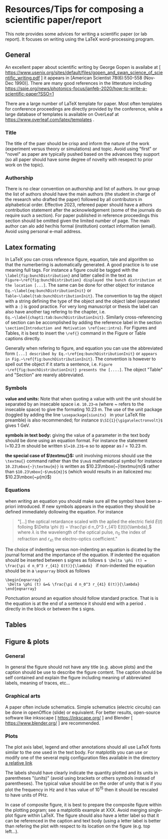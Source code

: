 # Resources/Tips for composing a scientific paper/report

This note provides some advices for writing a scientific paper (or lab report). It focuses on writing using the LaTeX word-processing program. 


## General
An excellent paper about scientific writing by George Gopen is availabe at [ https://www.usenix.org/sites/default/files/gopen_and_swan_science_of_scientific_writing.pdf ] it appears in [American Scientist 78(6):550-558 (Nov-Dec 1990)]. There are many good references in the litterature including https://spie.org/news/photonics-focus/janfeb-2020/how-to-write-a-scientific-paper?SSO=1

There are a large number of LaTeX template for paper. Most often templates for conference proceedings are directly provided by the conference, while a large database of templates is available on OverLeaf at https://www.overleaf.com/latex/templates .

### Title
The title of the paer should be crisp and inform the nature of the work (experiment versus theory or simulations) and topic. Avoid using "first" or "novel" as paper are typically pushed based on the advances they support (so all paper should have some degree of novelty with resepect to prior work on the topic). 

### Authorship
There is no clear convention on authorship and list of authors. In our group the list of authors should have the main authors (the student in charge of the research who drafted the paper) followed by all contributors in alphabetical order. Effective 2023, refereed paper should have a athors contribution statement after the acknowledgement (some of the journals do require such a section). For paper published in reference proceedings this section should be omitted given the limited number of page. The main author can alo add her/his formal (institution) contact information (email). Avoid using personal e-mail address. 

## Latex formating

In LaTeX you can cross reference figure, equation, tale and algorithm so that the numerbering is automatically generated. A good practice is to use meaning full tags. For instance a figure could be tagged with the ```\label{fig:bunchDistribution}``` and latter called in the text as ```Figure~\ref{fig:bunchDistribution} displayed the bunch distribution at the location [...]```. The same can be done for other object for instance ```Eq.~\label{eq:bunchDistributionInit}``` or ```Table~\label{tab:bunchDistributionInit}```. The convention to tag the object with a string defining the type of the object and the object label (separated with a ```:```) is good practice. For very long manuscript or thesis the label can also have another tag refering to the chapter, i.e.  ```Eq.~\label{chapt1:tab:bunchDistributionInit}```. Similarly cross-referencing of section can be accomplished by adding the reference label in the section ```\section{Introduction and Motivation \ref{sec:intro}```. For Figures and Tables, it is best to insert the ```\ref{}``` command in the Figure or Table captions directly. 

Generally when refering to figure, and equation you can use the abbreviated form ```[...] described by Eq.~\ref{eq:bunchDistributionInit}``` or ```appears in Fig.~\ref{fig:bunchDistributionInit}```. The convention is however to spell out the object if it starts a sentence, i.e. ```Figure ~\ref{fig:bunchDistributionInit} presents the [....]```. The object "Table" and "Section" are rearely abbreviated. 


### Symbols
**value and units:** Note that when quoting a value with unit the unit should be separated by an insecable space i.e. ```10.23~m``` (where ~ refers to the insecable space) to give the formating $10.23\mbox{~m}$. The use of the unit package (toggled by adding the line ```\usepackage{siunitx}
``` in your LaTeX file preamble) is also recommended; for instance ```$\SI{1}{\giga\electronvolt}$``` gives $1\mbox{~GeV}$.

**symbols in text body:** giving the value of a parameter in the text body should be done using an equation format. For instance the statement l=10.23 m should be written  ```$l=10.23$~m``` so to appear as $l=10.23\mbox{~m}$. 

**the special case of $\textmu{}$:** unit involving microns should use the ```\textmu{}``` command rather than the ```$\mu$``` mathematical symbol for instance ```10.23\mbox{~}\textmu{m}}``` is written as $10.23\mbox{~}\textmu{m}$ rather than ```$10.23\mbox{~$\mu${m}}$``` (which would results in an italicezed mu: $10.23\mbox{~$\mu${m}$)

### Equations
when writing an equation you should make sure all the symbol have been a-priori introduced. If new symbols appears in the equation they should be defined immediately dollowing the equation. For instance

>"[...] the optical retardance scaled with the aplied the electric field $E(t)$ folloing
$\Delta \phi (t) = \frac{\pi d n_0^3 r_{41} E(t)}{\lambda},$
where $\lambda$ is the wavelength of the optical pulse, $n_0$ the index of refraction and $r_{41}$ the electro-optics coefficient." 

The choice of indenting versus non-indenting an equation is dicated by the journal format and the importance of the equation. If indented the equation should be inserted between ```$``` signes as follows ```$ \Delta \phi (t) = \frac{\pi d n_0^3 r_{41} E(t)}{\lambda} ``` if non-indented the equation should be in a ```\eqnarray``` block as follows
```
\begin{eqnarray}
 \Delta \phi (t) &=& \frac{\pi d n_0^3 r_{41} E(t)}{\lambda}
\end{eqnarray}
```
Ponctuation around an equation should follow standard practice. That is is the equation is at the end of a sentence it should end with a period ```.``` directly in the block or between the ```$``` signs. 

## Tables

## Figure & plots
### General
In general the figure should not have any title (e.g. above plots) and the caption should be use to describe the figure content. The caption should be self contained and explain the figure including meaning of abbreviated labels, meaning of traces, etc...

### Graphical arts
A paper often include schematics. Simple schematics (electric circuits) can be done in openOffice (slide) or equivalent. For better results, open-source software like inksscape [ https://inkscape.org/ ]  and Blender [ https://www.blender.org/ ] are recommended. 

### Plots
The plot axis label, legend and other annotations should all use LaTeX fonts similar to the one used in the text body. For matplotlib you can use or modify one of the several mplg configuration files available in the directory [a relative link](matplotlibConfigExample)

The labels should have clearly indicate the quantity plotted and its units in parentheses "(units)" (avoid using brackets or others symbols instead of parentheses). The typical value should be on the order of unity that is if you plot the frequency in Hz and it has value of $10^15$ then it should be rescaled to have units of PHz. 

In case of composite figure, it is best to prepare the composite figure within the plotting pogram; see a matplotlib example at XXX. Avoid merging single-plot figure within LaTeX. The figure should also have a letter label so that it can be referenced in the caption and text body (using a letter label is better than refering the plot with respect to its location on the figure (e.g. top left...). 
